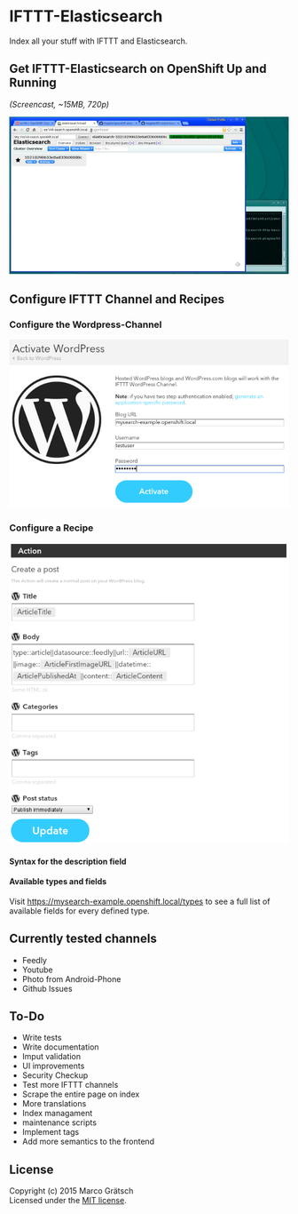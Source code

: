 # IFTTT-Elasticsearch

Index all your stuff with IFTTT and Elasticsearch.


## Get IFTTT-Elasticsearch on OpenShift Up and Running

_(Screencast, ~15MB, 720p)_

[![Watch the Screencast](docs/img/ifttt-elasticsearch-up-and-running.png)](https://drive.google.com/file/d/0B1yD32e7QT2PM0FpaHFFSUdWcFU/view?usp=sharing)



## Configure IFTTT Channel and Recipes

### Configure the Wordpress-Channel

![Configure the IFTTT-Wordpress-Channel](docs/img/ifttt-configure-channel.png)


### Configure a Recipe

![Configure an IFTTT-Recipe](docs/img/ifttt-configure-recipe.png)

#### Syntax for the description field

#### Available types and fields

Visit https://mysearch-example.openshift.local/types to see a full list of available fields for every defined type.


## Currently tested channels

* Feedly
* Youtube
* Photo from Android-Phone
* Github Issues


## To-Do

* Write tests
* Write documentation
* Imput validation
* UI improvements
* Security Checkup
* Test more IFTTT channels
* Scrape the entire page on index
* More translations
* Index managament
* maintenance scripts
* Implement tags
* Add more semantics to the frontend


## License

Copyright (c) 2015 Marco Grätsch  
Licensed under the [MIT license](LICENSE.md).
